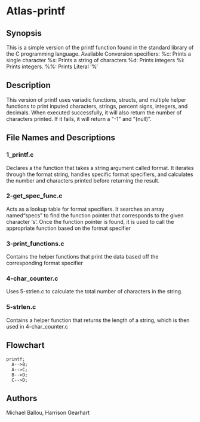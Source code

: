 # Atlas-printf

## Synopsis

This is a simple version of the printf function found in the standard library of the C programming language. 
Available Conversion specifiers:
%c: Prints a single character
%s: Prints a string of characters 
%d: Prints integers 
%i: Prints integers.
%%: Prints Literal ‘%’

## Description
This version of printf uses variadic functions, structs, and multiple helper functions to print inputed characters, strings, percent signs, integers, and decimals. When executed successfully, it will also return the number of characters printed. If it fails, it will return a "-1" and "(null)".

## File Names and Descriptions
### 1_printf.c
Declares a the function that takes a string argument called format. It iterates through the format string, handles specific format specifiers, and calculates the number and characters printed before returning the result.
### 2-get_spec_func.c
Acts as a lookup table for format specifiers. It searches an array named“specs” to find the function pointer that corresponds to the given character ‘s’. Once the function pointer is found, it is used to call the appropriate function based on the format specifier
### 3-print_functions.c
Contains the helper functions that print the data based off the corresponding format specifier
### 4-char_counter.c
Uses 5-strlen.c to calculate the total number of characters in the string.
### 5-strlen.c
Contains a helper function that returns the length of a string, which is then  used in 4-char_counter.c

## Flowchart
```mermaid
printf;
  A-->B;
  A-->C;
  B-->D;
  C-->D;
```

## Authors
Michael Ballou, Harrison Gearhart
